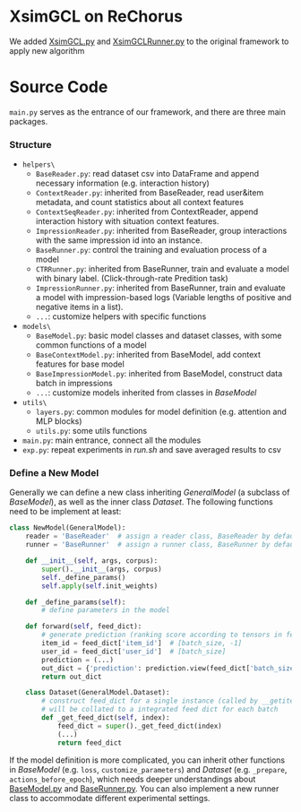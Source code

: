 # XsimGCL on ReChorus

We added [XsimGCL.py](https://github.com/zhayyyy/XsimGCL-on-ReChorus/blob/XsimGCL-on-ReChorus/src/models/general/XsimGCL.py) and [XsimGCLRunner.py](https://github.com/zhayyyy/XsimGCL-on-ReChorus/blob/XsimGCL-on-ReChorus/src/helpers/XsimGCLRunner.py) to the original framework to apply new algorithm

# Source Code

`main.py` serves as the entrance of our framework, and there are three main packages. 

### Structure

- `helpers\`
  - `BaseReader.py`: read dataset csv into DataFrame and append necessary information (e.g. interaction history)
  - `ContextReader.py`: inherited from BaseReader, read user&item metadata, and count statistics about all context features
  - `ContextSeqReader.py`: inherited from ContextReader, append interaction history with situation context features.
  - `ImpressionReader.py`: inherited from BaseReader, group interactions with the same impression id into an instance. 
  - `BaseRunner.py`: control the training and evaluation process of a model
  - `CTRRunner.py`: inherited from BaseRunner, train and evaluate a model with binary label. (Click-through-rate Predition task)
  - `ImpressionRunner.py`: inherited from BaseRunner, train and evaluate a model with impression-based logs (Variable lengths of positive and negative items in a list).
  - `...`: customize helpers with specific functions
- `models\`
  - `BaseModel.py`: basic model classes and dataset classes, with some common functions of a model
  - `BaseContextModel.py`: inherited from BaseModel, add context features for base model
  - `BaseImpressionModel.py`: inherited from BaseModel, construct data batch in impressions
  - `...`: customize models inherited from classes in *BaseModel*
- `utils\`
  - `layers.py`: common modules for model definition (e.g. attention and MLP blocks)
  - `utils.py`: some utils functions
- `main.py`: main entrance, connect all the modules
- `exp.py`: repeat experiments in *run.sh* and save averaged results to csv 

### Define a New Model

Generally we can define a new class inheriting *GeneralModel* (a subclass of *BaseModel*), as well as the inner class *Dataset*. The following functions need to be implement at least:

```python
class NewModel(GeneralModel):
    reader = 'BaseReader'  # assign a reader class, BaseReader by default
    runner = 'BaseRunner'  # assign a runner class, BaseRunner by default

    def __init__(self, args, corpus):
        super().__init__(args, corpus)
        self._define_params()
        self.apply(self.init_weights)

    def _define_params(self):
        # define parameters in the model

    def forward(self, feed_dict):
        # generate prediction (ranking score according to tensors in feed_dict)
        item_id = feed_dict['item_id']  # [batch_size, -1]
        user_id = feed_dict['user_id']  # [batch_size]
        prediction = (...)
        out_dict = {'prediction': prediction.view(feed_dict['batch_size'], -1)}
        return out_dict

    class Dataset(GeneralModel.Dataset):
        # construct feed_dict for a single instance (called by __getitem__)
        # will be collated to a integrated feed dict for each batch
        def _get_feed_dict(self, index):
            feed_dict = super()._get_feed_dict(index)
            (...)
            return feed_dict
```

If the model definition is more complicated, you can inherit other functions in *BaseModel* (e.g. `loss`, `customize_parameters`) and *Dataset* (e.g. `_prepare`, `actions_before_epoch`), which needs deeper understandings about [BaseModel.py](https://github.com/THUwangcy/ReChorus/tree/master/src/models/BaseModel.py) and [BaseRunner.py](https://github.com/THUwangcy/ReChorus/tree/master/src/helpers/BaseRunner.py). You can also implement a new runner class to accommodate different experimental settings.
